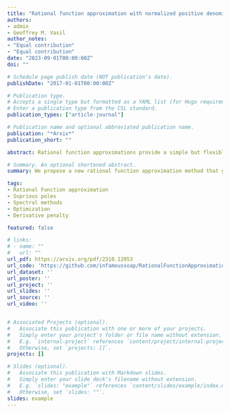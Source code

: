 ```yaml
---
title: "Rational function approximation with normalized positive denominators"
authors:
- admin
- Geoffrey M. Vasil
author_notes:
- "Equal contribution"
- "Equal contribution"
date: "2023-09-01T00:00:00Z"
doi: ""

# Schedule page publish date (NOT publication's date).
publishDate: "2017-01-01T00:00:00Z"

# Publication type.
# Accepts a single type but formatted as a YAML list (for Hugo requirements).
# Enter a publication type from the CSL standard.
publication_types: ["article-journal"]

# Publication name and optional abbreviated publication name.
publication: "*Arxiv*"
publication_short: ""

abstract: Rational function approximations provide a simple but flexible alternative to polynomial approximation, allowing one to capture complex non-linearities without oscillatory artifacts. However, there have been few attempts to use rational functions on noisy data due to the likelihood of creating spurious singularities. To avoid the creation of singularities, we use Bernstein polynomials and appropriate conditions on their coefficients to force the denominator to be strictly positive. While this reduces the range of rational polynomials that can be expressed, it keeps all the benefits of rational functions while maintaining the robustness of polynomial approximation in noisy data scenarios. Our numerical experiments on noisy data show that existing rational approximation methods continually produce spurious poles inside the approximation domain. This contrasts our method, which cannot create poles in the approximation domain and provides better fits than a polynomial approximation and even penalized splines on functions with multiple variables. Moreover, guaranteeing pole-free in an interval is critical for estimating non-constant coefficients when numerically solving differential equations using spectral methods. This provides a compact representation of the original differential equation, allowing numeric solvers to achieve high accuracy quickly, as seen in our experiments.

# Summary. An optional shortened abstract.
summary: We propose a new rational function approximation method that guarantees free of poles in the approximation domain.

tags:
- Rational Function approximation
- Suprious poles
- Spectral methods
- Optimization
- Derivative penalty

featured: false

# links:
# - name: ""
#   url: ""
url_pdf: https://arxiv.org/pdf/2310.12053
url_code: 'https://github.com/infamoussoap/RationalFunctionApproximation'
url_dataset: ''
url_poster: ''
url_project: ''
url_slides: ''
url_source: ''
url_video: ''


# Associated Projects (optional).
#   Associate this publication with one or more of your projects.
#   Simply enter your project's folder or file name without extension.
#   E.g. `internal-project` references `content/project/internal-project/index.md`.
#   Otherwise, set `projects: []`.
projects: []

# Slides (optional).
#   Associate this publication with Markdown slides.
#   Simply enter your slide deck's filename without extension.
#   E.g. `slides: "example"` references `content/slides/example/index.md`.
#   Otherwise, set `slides: ""`.
slides: example
---
```

